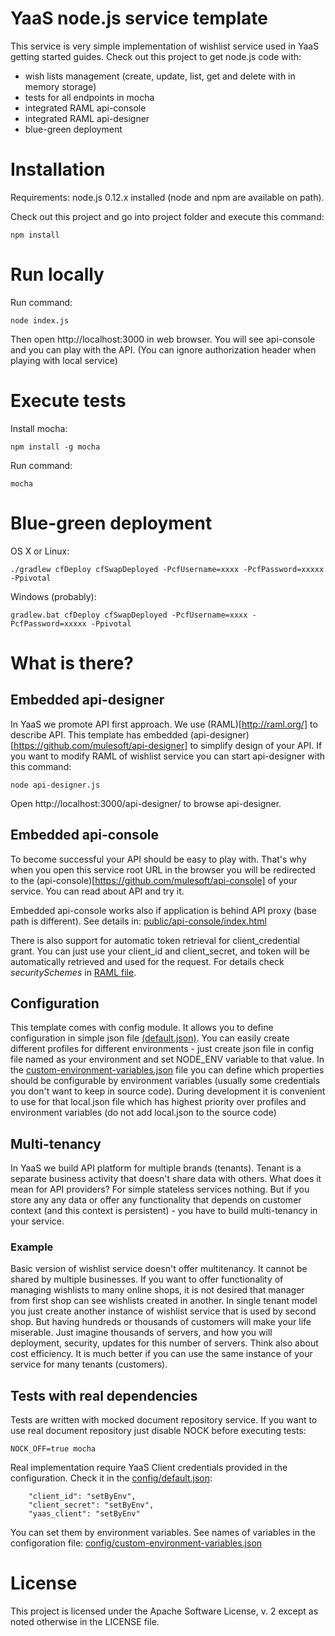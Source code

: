 # YaaS node.js service template

This service is very simple implementation of wishlist service used in YaaS getting started guides. 
Check out this project to get node.js code with:
	
* wish lists management (create, update, list, get and delete with in memory storage)
* tests for all endpoints in mocha
* integrated RAML api-console
* integrated RAML api-designer
* blue-green deployment

# Installation

Requirements: node.js 0.12.x installed (node and npm are available on path).
 
Check out this project and go into project folder and execute this command: 

	npm install
	
	
# Run locally

Run command:
	
	node index.js

Then open http://localhost:3000 in web browser. You will see api-console and you can play with the API. 
(You can ignore authorization header when playing with local service) 
	
# Execute tests

Install mocha:
	
	npm install -g mocha
	
Run command:
	
	mocha
	
	
# Blue-green deployment

OS X or Linux:
	
	./gradlew cfDeploy cfSwapDeployed -PcfUsername=xxxx -PcfPassword=xxxxx -Ppivotal

Windows (probably):
	
	gradlew.bat cfDeploy cfSwapDeployed -PcfUsername=xxxx -PcfPassword=xxxxx -Ppivotal
	

# What is there?

## Embedded api-designer
 
In YaaS we promote API first approach. We use (RAML)[http://raml.org/] to describe API. This template has embedded 
(api-designer)[https://github.com/mulesoft/api-designer] to simplify design of your API. 
If you want to modify RAML of wishlist service you can start api-designer with this command:

	node api-designer.js
	
Open http://localhost:3000/api-designer/ to browse api-designer. 

## Embedded api-console

To become successful your API should be easy to play with. That's why when you open this service root URL in the browser you will 
be redirected to the (api-console)[https://github.com/mulesoft/api-console] of your service. You can read about API and try it.

Embedded api-console works also if application is behind API proxy (base path is different). 
See details in: [public/api-console/index.html](public/api-console/index.html)

There is also support for automatic token retrieval for client_credential grant. You can just use your client_id and client_secret, 
and token will be automatically retrieved and used for the request. For details check _securitySchemes_ in 
[RAML file](public/api-console/raml/wishlist.raml).  

## Configuration
This template comes with config module. It allows you to define configuration in simple json file 
[(default.json)](config/default.json). You can easily create different profiles for different environments - just create
json file in config file named as your environment and set NODE_ENV variable to that value. 
In the [custom-environment-variables.json](config/custom-environment-variables.json) file you can define which properties should 
be configurable by environment variables (usually some credentials you don't want to keep in source code).
During development it is convenient to use for that local.json file which has highest priority over profiles and environment 
variables (do not add local.json to the source code)

## Multi-tenancy

In YaaS we build API platform for multiple brands (tenants). Tenant is a separate business activity that doesn't share 
data with others. What does it mean for API providers? For simple stateless services nothing. But if you store any any data 
or offer any functionality that depends on customer context (and this context is persistent) - you have to build 
multi-tenancy in your service.

### Example

Basic version of wishlist service doesn't offer multitenancy. It cannot be shared by multiple businesses. If you want to offer 
functionality of managing wishlists to many online shops, it is not desired that manager from first shop can see wishlists created 
in another. In single tenant model you just create another instance of wishlist service that is used by second shop. But having
hundreds or thousands of customers will make your life miserable. Just imagine thousands of servers, and how you will deployment, 
 security, updates for this number of servers. Think also about cost efficiency. It is much better if you can use the same 
 instance of your service for many tenants (customers).  


## Tests with real dependencies

Tests are written with mocked document repository service. If you want to use real document repository just disable NOCK before executing tests:

	NOCK_OFF=true mocha
	
Real implementation require YaaS Client credentials provided in the configuration. Check it in the [config/default.json](config/default.json):

	    "client_id": "setByEnv",
        "client_secret": "setByEnv",
        "yaas_client": "setByEnv"


You can set them by environment variables. See names of variables in the configoration file:
[config/custom-environment-variables.json](config/custom-environment-variables.json)

# License

This project is licensed under the Apache Software License, v. 2 except as noted otherwise in the LICENSE file.


